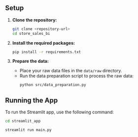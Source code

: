 
## Setup

1. **Clone the repository:**
    ```sh
    git clone <repository-url>
    cd store_sales_bi
    ```

2. **Install the required packages:**
    ```sh
    pip install -r requirements.txt
    ```

3. **Prepare the data:**
    - Place your raw data files in the `data/raw` directory.
    - Run the data preparation script to process the raw data:
        ```sh
        python src/data_preparation.py
        ```

## Running the App

To run the Streamlit app, use the following command:
```sh
cd streamlit_app
```

```sh
streamlit run main.py
```